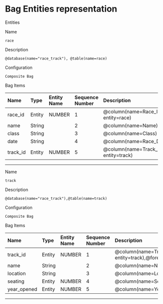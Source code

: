 # Bag Entities representation

Entities

Name 
```
race
```
Description
```
@database(name="race_track"), @table(name=race)
```
Configuration
```
Composite Bag
```

Bag Items

| Name     | Type   | Entity Name | Sequence Number | Description                                                      |
|:---------|:-------|:------------|:----------------|:-----------------------------------------------------------------|
| race_id  | Entity | NUMBER      | 1               | @column(name=Race_ID),@primary_key(name=Race_ID, entity=race)    |
| name     | String |             | 2               | @column(name=Name)                                               |
| class    | String |             | 3               | @column(name=Class)                                              |
| date     | String |             | 4               | @column(name=Race_Date)                                          |
| track_id | Entity | NUMBER      | 5               | @column(name=Track_ID),@foreign_key(name=Track_ID, entity=track) |

---

Name
```
track
```
Description
```
@database(name="race_track"),@table(name=track)
```
Configuration
```
Composite Bag
```

Bag Items

| Name        | Type   | Entity Name | Sequence Number | Description                                                                                          |
|:------------|:-------|:------------|:----------------|:-----------------------------------------------------------------------------------------------------|
| track_id    | Entity | NUMBER      | 1               | @column(name=Track_ID),@primary_key(name=Track_ID, entity=track),@foreign_key(name=Track_ID,entity=race) |
| name        | String |             | 2               | @column(name=Name)                                                                                   |
| location    | String |             | 3               | @column(name=Location)                                                                               |
| seating     | Entity | NUMBER      | 4               | @column(name=Seating)                                                                                |
| year_opened | Entity | NUMBER      | 5               | @column(name=Year_Opened)                                                                            |

----

